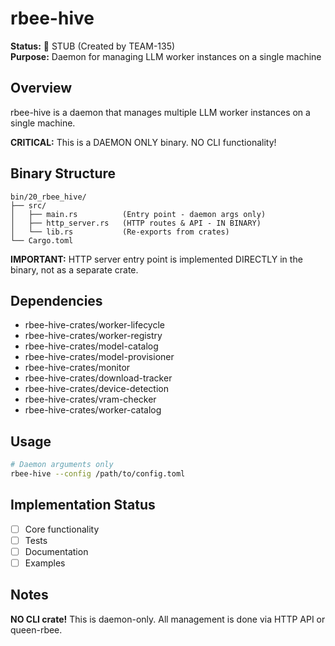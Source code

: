 # rbee-hive

**Status:** 🚧 STUB (Created by TEAM-135)  
**Purpose:** Daemon for managing LLM worker instances on a single machine

## Overview

rbee-hive is a daemon that manages multiple LLM worker instances on a single machine.

**CRITICAL:** This is a DAEMON ONLY binary. NO CLI functionality!

## Binary Structure

```
bin/20_rbee_hive/
├── src/
│   ├── main.rs          (Entry point - daemon args only)
│   ├── http_server.rs   (HTTP routes & API - IN BINARY)
│   └── lib.rs           (Re-exports from crates)
└── Cargo.toml
```

**IMPORTANT:** HTTP server entry point is implemented DIRECTLY in the binary,
not as a separate crate.

## Dependencies

- rbee-hive-crates/worker-lifecycle
- rbee-hive-crates/worker-registry
- rbee-hive-crates/model-catalog
- rbee-hive-crates/model-provisioner
- rbee-hive-crates/monitor
- rbee-hive-crates/download-tracker
- rbee-hive-crates/device-detection
- rbee-hive-crates/vram-checker
- rbee-hive-crates/worker-catalog

## Usage

```bash
# Daemon arguments only
rbee-hive --config /path/to/config.toml
```

## Implementation Status

- [ ] Core functionality
- [ ] Tests
- [ ] Documentation
- [ ] Examples

## Notes

**NO CLI crate!** This is daemon-only. All management is done via HTTP API or queen-rbee.
